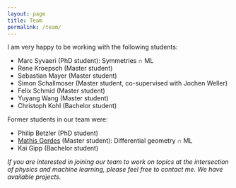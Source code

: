 ```yaml
---
layout: page
title: Team
permalink: /team/
---
```


I am very happy to be working with the following students:

- Marc Syvaeri (PhD student): Symmetries &cap; ML
- Rene Kroepsch (Master student) 
- Sebastian Mayer (Master student)
- Simon Schallmoser (Master student, co-supervised with Jochen Weller)
- Felix Schmid (Master student)
- Yuyang Wang (Master student)
- Christoph Kohl (Bachelor student)

Former students in our team were:

- Philip Betzler (PhD student)
- [Mathis Gerdes](https://mathisgerdes.github.io) (Master student): Differential geometry &cap; ML 
- Kai Gipp (Bachelor student)


*If you are interested in joining our team to work on topics at the intersection of physics and machine learning, please feel free to contact me. We have available projects.*
